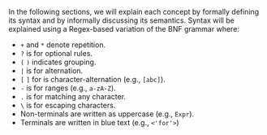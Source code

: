 In the following sections, we will explain each concept by formally defining its syntax and by informally discussing its semantics. Syntax will be explained using a Regex-based variation of the BNF grammar where:

* `+` and `*` denote repetition.
* `?` is for optional rules.
* `(` `)` indicates grouping.
* `|` is for alternation.
* `[` `]` for is character-alternation (e.g., `[abc]`).
* `-` is for ranges (e.g., `a-zA-Z`).
* `.` is for matching any character.
* `\` is for escaping characters.
* Non-terminals are written as uppercase (e.g., `Expr`).
* Terminals are written in blue text (e.g., <code><'for'></code>)
